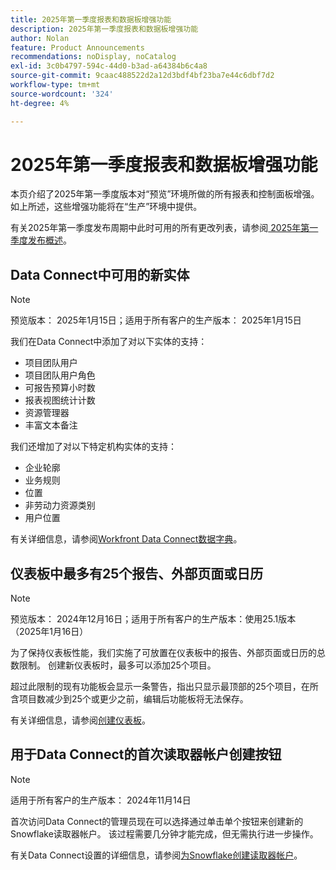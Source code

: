 ```yaml
---
title: 2025年第一季度报表和数据板增强功能
description: 2025年第一季度报表和数据板增强功能
author: Nolan
feature: Product Announcements
recommendations: noDisplay, noCatalog
exl-id: 3c0b4797-594c-44d0-b3ad-a64384b6c4a8
source-git-commit: 9caac488522d2a12d3bdf4bf23ba7e44c6dbf7d2
workflow-type: tm+mt
source-wordcount: '324'
ht-degree: 4%

---
```


# 2025年第一季度报表和数据板增强功能

本页介绍了2025年第一季度版本对“预览”环境所做的所有报表和控制面板增强。 如上所述，这些增强功能将在“生产”环境中提供。

有关2025年第一季度发布周期中此时可用的所有更改列表，请参阅[ 2025年第一季度发布概述](/help/quicksilver/product-announcements/product-releases/25-q1-release-activity/25-q1-release-overview.md)。

## Data Connect中可用的新实体

>[!NOTE]
>
>预览版本： 2025年1月15日；适用于所有客户的生产版本： 2025年1月15日

我们在Data Connect中添加了对以下实体的支持：

* 项目团队用户
* 项目团队用户角色
* 可报告预算小时数
* 报表视图统计计数
* 资源管理器
* 丰富文本备注

我们还增加了对以下特定机构实体的支持：

* 企业轮廓
* 业务规则
* 位置
* 非劳动力资源类别
* 用户位置

有关详细信息，请参阅[Workfront Data Connect数据字典](/help/quicksilver/reports-and-dashboards/data-lake/data-dictionary.md)。

## 仪表板中最多有25个报告、外部页面或日历

>[!NOTE]
>
>预览版本： 2024年12月16日；适用于所有客户的生产版本：使用25.1版本（2025年1月16日）

为了保持仪表板性能，我们实施了可放置在仪表板中的报告、外部页面或日历的总数限制。 创建新仪表板时，最多可以添加25个项目。

超过此限制的现有功能板会显示一条警告，指出只显示最顶部的25个项目，在所含项目数减少到25个或更少之前，编辑后功能板将无法保存。

有关详细信息，请参阅[创建仪表板](/help/quicksilver/reports-and-dashboards/dashboards/creating-and-managing-dashboards/create-dashboard.md)。

## 用于Data Connect的首次读取器帐户创建按钮

>[!NOTE]
>
>适用于所有客户的生产版本： 2024年11月14日

首次访问Data Connect的管理员现在可以选择通过单击单个按钮来创建新的Snowflake读取器帐户。 该过程需要几分钟才能完成，但无需执行进一步操作。

有关Data Connect设置的详细信息，请参阅[为Snowflake创建读取器帐户](/help/quicksilver/reports-and-dashboards/data-lake/create-a-reader-account.md)。
